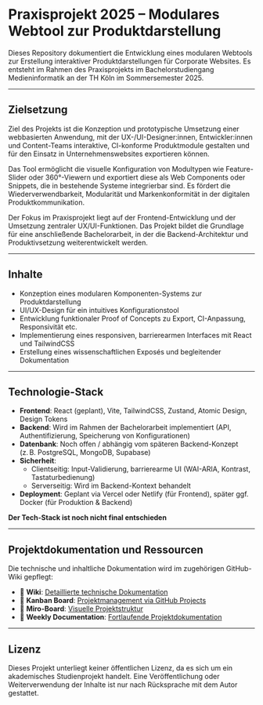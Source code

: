 # Praxisprojekt 2025 – Modulares Webtool zur Produktdarstellung

Dieses Repository dokumentiert die Entwicklung eines modularen Webtools zur Erstellung interaktiver Produktdarstellungen für Corporate Websites. Es entsteht im Rahmen des Praxisprojekts im Bachelorstudiengang Medieninformatik an der TH Köln im Sommersemester 2025.

---

## Zielsetzung

Ziel des Projekts ist die Konzeption und prototypische Umsetzung einer webbasierten Anwendung, mit der UX-/UI-Designer:innen, Entwickler:innen und Content-Teams interaktive, CI-konforme Produktmodule gestalten und für den Einsatz in Unternehmenswebsites exportieren können.

Das Tool ermöglicht die visuelle Konfiguration von Modultypen wie Feature-Slider oder 360°-Viewern und exportiert diese als Web Components oder Snippets, die in bestehende Systeme integrierbar sind. Es fördert die Wiederverwendbarkeit, Modularität und Markenkonformität in der digitalen Produktkommunikation.

Der Fokus im Praxisprojekt liegt auf der Frontend-Entwicklung und der Umsetzung zentraler UX/UI-Funktionen. Das Projekt bildet die Grundlage für eine anschließende Bachelorarbeit, in der die Backend-Architektur und Produktivsetzung weiterentwickelt werden.

---

## Inhalte

- Konzeption eines modularen Komponenten-Systems zur Produktdarstellung
- UI/UX-Design für ein intuitives Konfigurationstool
- Entwicklung funktionaler Proof of Concepts zu Export, CI-Anpassung, Responsivität etc.
- Implementierung eines responsiven, barrierearmen Interfaces mit React und TailwindCSS
- Erstellung eines wissenschaftlichen Exposés und begleitender Dokumentation

---

## Technologie-Stack

- **Frontend**: React (geplant), Vite, TailwindCSS, Zustand, Atomic Design, Design Tokens
- **Backend**: Wird im Rahmen der Bachelorarbeit implementiert (API, Authentifizierung, Speicherung von Konfigurationen)
- **Datenbank**: Noch offen / abhängig vom späteren Backend-Konzept (z. B. PostgreSQL, MongoDB, Supabase)
- **Sicherheit**: 
  - Clientseitig: Input-Validierung, barrierearme UI (WAI-ARIA, Kontrast, Tastaturbedienung)
  - Serverseitig: Wird im Backend-Kontext behandelt
- **Deployment**: Geplant via Vercel oder Netlify (für Frontend), später ggf. Docker (für Produktion & Backend)

**Der Tech-Stack ist noch nicht final entschieden**

---

## Projektdokumentation und Ressourcen

Die technische und inhaltliche Dokumentation wird im zugehörigen GitHub-Wiki gepflegt:

- 📄 **Wiki**: [Detaillierte technische Dokumentation](https://github.com/ricardotimmr/praxisprojekt-2025/wiki)
- 📄 **Kanban Board**: [Projektmanagement via GitHub Projects](https://github.com/users/ricardotimmr/projects/5)
- 📄 **Miro-Board**: [Visuelle Projektstruktur](https://miro.com/app/board/uXjVLCCKknk=)
- 📄 **Weekly Documentation**: [Fortlaufende Projektdokumentation](https://github.com/ricardotimmr/praxisprojekt-2025/wiki/Weekly-Documentation)

---

## Lizenz

Dieses Projekt unterliegt keiner öffentlichen Lizenz, da es sich um ein akademisches Studienprojekt handelt. Eine Veröffentlichung oder Weiterverwendung der Inhalte ist nur nach Rücksprache mit dem Autor gestattet.
